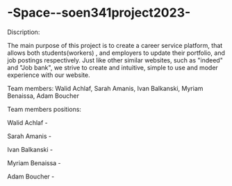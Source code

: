 # -Space--soen341project2023-

Discription:

The main purpose of this project is to create a career service platform, that allows both students(workers) , and employers to update their portfolio, and job postings respectively. Just like other similar websites, such as "indeed" and "Job bank", we strive to create and intuitive, simple to use and moder experience with our website.

Team members:
Walid Achlaf, Sarah Amanis, Ivan Balkanski, Myriam Benaissa, Adam Boucher  



Team members positions:

Walid Achlaf -

Sarah Amanis -

Ivan Balkanski -

Myriam Benaissa -

Adam Boucher - 
